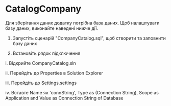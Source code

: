 # CatalogCompany

Для зберігання даних додатку потрібна база даних. Щоб налаштувати базу даних, виконайте наведені нижче дії.

1. Запустіть сценарій "CompanyCatalog.sql", щоб створити та заповнити базу даних 

2. Встановіть рядок підключення

  i. Відкрийте CompanyCatalog.sln 

  ii. Перейдіть до Properties в Solution Explorer

  iii. Перейдіть до Settings.settings

  iv. Вставте Name  як 'connString', Type as (Connection String), Scope as Application and Value as Connection String of Database
